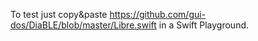 To test just copy&paste https://github.com/gui-dos/DiaBLE/blob/master/Libre.swift in a Swift Playground.
